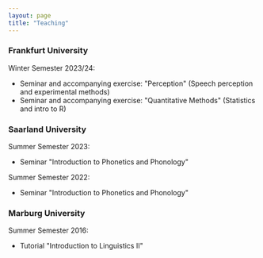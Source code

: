 ```yaml
---
layout: page
title: "Teaching"
---
```


### Frankfurt University

Winter Semester 2023/24:
- Seminar and accompanying exercise: "Perception" (Speech perception and experimental methods)
- Seminar and accompanying exercise: "Quantitative Methods" (Statistics and intro to R)


### Saarland University

Summer Semester 2023:
- Seminar "Introduction to Phonetics and Phonology"

Summer Semester 2022:
- Seminar "Introduction to Phonetics and Phonology"


### Marburg University
Summer Semester 2016:
- Tutorial "Introduction to Linguistics II"
